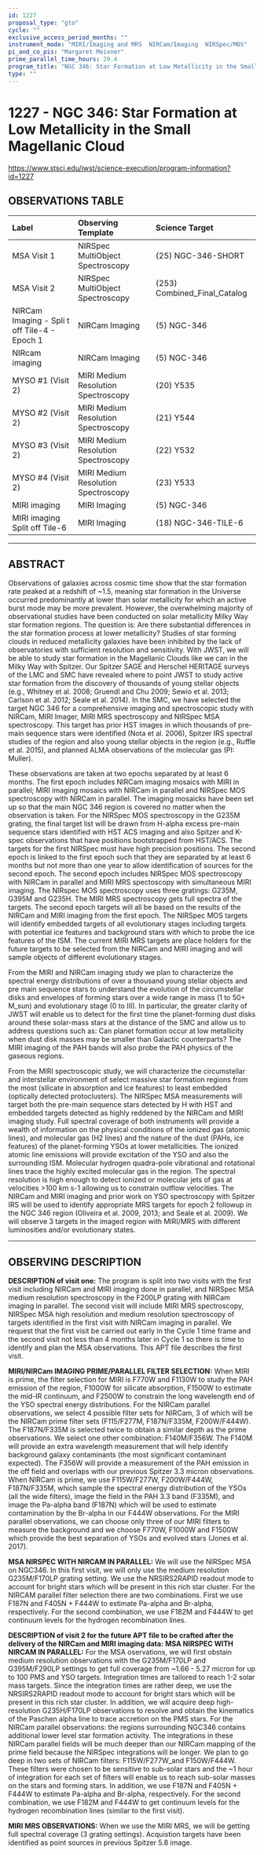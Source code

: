 ```yaml
---
id: 1227
proposal_type: "gto"
cycle: ""
exclusive_access_period_months: ""
instrument_mode: "MIRI/Imaging and MRS  NIRCam/Imaging  NIRSpec/MOS"
pi_and_co_pis: "Margaret Meixner"
prime_parallel_time_hours: 29.4
program_title: "NGC 346: Star Formation at Low Metallicity in the Small Magellanic Cloud"
type: ""
---
```

# 1227 - NGC 346: Star Formation at Low Metallicity in the Small Magellanic Cloud
https://www.stsci.edu/jwst/science-execution/program-information?id=1227
## OBSERVATIONS TABLE
| Label                                   | Observing Template                     | Science Target             |
| :-------------------------------------- | :------------------------------------- | :------------------------- |
| MSA Visit 1                             | NIRSpec MultiObject Spectroscopy       | (25) NGC-346-SHORT         |
| MSA Visit 2                             | NIRSpec MultiObject Spectroscopy       | (253) Combined_Final_Catalog |
| NIRCam Imaging - Spli t off Tile-4 - Epoch 1 | NIRCam Imaging                       | (5) NGC-346                |
| NIRcam imaging                          | NIRCam Imaging                       | (5) NGC-346                |
| MYSO #1 (Visit 2)                       | MIRI Medium Resolution Spectroscopy    | (20) Y535                  |
| MYSO #2 (Visit 2)                       | MIRI Medium Resolution Spectroscopy    | (21) Y544                  |
| MYSO #3 (Visit 2)                       | MIRI Medium Resolution Spectroscopy    | (22) Y532                  |
| MYSO #4 (Visit 2)                       | MIRI Medium Resolution Spectroscopy    | (23) Y533                  |
| MIRI imaging                            | MIRI Imaging                         | (5) NGC-346                |
| MIRI imaging Split off Tile-6           | MIRI Imaging                         | (18) NGC-346-TILE-6        |

---

## ABSTRACT

Observations of galaxies across cosmic time show that the star formation rate peaked at a redshift of ~1.5, meaning star formation in the Universe occurred predominantly at lower than solar metallicity for which an active burst mode may be more prevalent. However, the overwhelming majority of observational studies have been conducted on solar metallicity Milky Way star formation regions. The question is: Are there substantial differences in the star formation process at lower metallicity? Studies of star forming clouds in reduced metallicity galaxies have been inhibited by the lack of observatories with sufficient resolution and sensitivity. With JWST, we will be able to study star formation in the Magellanic Clouds like we can in the Milky Way with Spitzer. Our Spitzer SAGE and Herschel HERITAGE surveys of the LMC and SMC have revealed where to point JWST to study active star formation from the discovery of thousands of young stellar objects (e.g., Whitney et al. 2008; Gruendl and Chu 2009; Sewio et al. 2013; Carlson et al. 2012; Seale et al. 2014). In the SMC, we have selected the target NGC 346 for a comprehensive imaging and spectroscopic study with NIRCam, MIRI Imager, MIRI MRS spectroscopy and NIRSpec MSA spectroscopy. This target has prior HST images in which thousands of pre-main sequence stars were identified (Nota et al. 2006), Spitzer IRS spectral studies of the region and also young stellar objects in the region (e.g., Ruffle et al. 2015), and planned ALMA observations of the molecular gas (PI: Muller).

These observations are taken at two epochs separated by at least 6 months. The first epoch includes NIRCam imaging mosaics with MIRI in parallel; MIRI imaging mosaics with NIRCam in parallel and NIRSpec MOS spectroscopy with NIRCam in parallel. The imaging mosaicks have been set up so that the main NGC 346 region is covered no matter when the observation is taken. For the NIRSpec MOS spectroscopy in the G235M grating, the final target list will be drawn from H-alpha excess pre-main sequence stars identified with HST ACS imaging and also Spitzer and K-spec observations that have positions bootstrapped from HST/ACS. The targets for the first NIRSpec must have high precision positions. The second epoch is linked to the first epoch such that they are separated by at least 6 months but not more than one year to allow identification of sources for the second epoch. The second epoch includes NIRSpec MOS spectroscopy with NIRCam in parallel and MIRI MRS spectoscopy with simultaneous MIRI imaging. The NIRspec MOS spectroscopy uses three gratings: G235M, G395M and G235H. The MIRI MRS spectroscopy gets full spectra of the targets. The second epoch targets will all be based on the results of the NIRCam and MIRI imaging from the first epoch. The NIRSpec MOS targets will identify embedded targets of all evolutionary stages including targets with potential ice features and background stars with which to probe the ice features of the ISM. The current MIRI MRS targets are place holders for the future targets to be selected from the NIRCam and MIRI imaging and will sample objects of different evolutionary stages.

From the MIRI and NIRCam imaging study we plan to characterize the spectral energy distributions of over a thousand young stellar objects and pre main sequence stars to understand the evolution of the circumstellar disks and envelopes of forming stars over a wide range in mass (1 to 50+ M_sun) and evolutionary stage (0 to III). In particular, the greater clarity of JWST will enable us to detect for the first time the planet-forming dust disks around these solar-mass stars at the distance of the SMC and allow us to address questions such as: Can planet formation occur at low metallicity when dust disk masses may be smaller than Galactic counterparts? The MIRI imaging of the PAH bands will also probe the PAH physics of the gaseous regions.

From the MIRI spectroscopic study, we will characterize the circumstellar and interstellar environment of select massive star formation regions from the most (silicate in absorption and ice features) to least embedded (optically detected protoclusters). The NIRSpec MSA measurements will target both the pre-main sequence stars detected by H with HST and embedded targets detected as highly reddened by the NIRCam and MIRI imaging study. Full spectral coverage of both instruments will provide a wealth of information on the physical conditions of the ionized gas (atomic lines), and molecular gas (H2 lines) and the nature of the dust (PAHs, ice features) of the planet-forming YSOs at lower metallicities. The ionized atomic line emissions will provide excitation of the YSO and also the surrounding ISM. Molecular hydrogen quadra-pole vibrational and rotational lines trace the highly excited molecular gas in the region. The spectral resolution is high enough to detect ionized or molecular jets of gas at velocities >100 km s-1 allowing us to constrain outflow velocities. The NIRCam and MIRI imaging and prior work on YSO spectroscopy with Spitzer IRS will be used to identify appropriate MRS targets for epoch 2 followup in the NGC 346 region (Oliveira et al. 2009, 2013; and Seale et al. 2009). We will observe 3 targets in the imaged region with MIRI/MRS with different luminosities and/or evolutionary states.

---

## OBSERVING DESCRIPTION

**DESCRIPTION of visit one:**
The program is split into two visits with the first visit including NIRCam and MIRI imaging done in parallel, and NIRSpec MSA medium resolution spectroscopy in the F200LP grating with NIRCam imaging in parallel. The second visit will include MIRI MRS spectroscopy, NIRSpec MSA high resolution and medium resolution spectroscopy of targets identified in the first visit with NIRCam imaging in parallel.
We request that the first visit be carried out early in the Cycle 1 time frame and the second visit not less than 4 months later in Cycle 1 so there is time to identify and plan the MSA observations.
This APT file describes the first visit.

**MIRI/NIRCam IMAGING PRIME/PARALLEL FILTER SELECTION:**
When MIRI is prime, the filter selection for MIRI is F770W and F1130W to study the PAH emission of the region, F1000W for silicate absorption, F1500W to estimate the mid-IR continuum, and F2500W to constrain the long wavelength end of the YSO spectral energy distributions. For the NIRCam parallel observations, we select 4 possible filter sets for NIRCam, 3 of which will be the NIRCam prime filter sets (F115/F277M, F187N/F335M, F200W/F444W). The F187N/F335M is selected twice to obtain a similar depth as the prime observations. We select one other combination: F140M/F356W. The F140M will provide an extra wavelength measurement that will help identify background galaxy contaminants (the most significant contaminant expected). The F356W will provide a measurement of the PAH emission in the off field and overlaps with our previous Spitzer 3.3 micron observations.
When NIRCam is prime, we use F115W/F277W, F200W/F444W, F187N/F335M, which sample the spectral energy distribution of the YSOs (all the wide filters), image the field in the PAH 3.3 band (F335M), and image the Pa-alpha band (F187N) which will be used to estimate contamination by the Br-alpha in our F444W observations. For the MIRI parallel observations, we can choose only three of our MIRI filters to measure the background and we choose F770W, F1000W and F1500W which provide the best separation of YSOs and evolved stars (Jones et al. 2017).

**MSA NIRSPEC WITH NIRCAM IN PARALLEL:**
We will use the NIRSpec MSA on NGC346. In this first visit, we will only use the medium resolution G235M/F170LP grating setting. We use the NRSIRS2RAPID readout mode to account for bright stars which will be present in this rich star cluster.
For the NIRCAM parallel filter selection there are two combinations. First we use F187N and F405N + F444W to estimate Pa-alpha and Br-alpha, respectively. For the second combination, we use F182M and F444W to get continuum levels for the hydrogen recombination lines.

**DESCRIPTION of visit 2 for the future APT file to be crafted after the delivery of the NIRCam and MIRI imaging data:**
**MSA NIRSPEC WITH NIRCAM IN PARALLEL:**
For the MSA oservations, we will first obstain medium resolution observations with the G235M/F170LP and G395M/F290LP settings to get full coverage from ~1.66 - 5.27 micron for up to 100 PMS and YSO targets. Integration times are tailored to reach 1-2 solar mass targets. Since the integration times are rather deep, we use the NRSIRS2RAPID readout mode to account for bright stars which will be present in this rich star cluster. In addition, we will acquire deep high-resolution G235H/F170LP observations to resolve and obtain the kinematics of the Paschen alpha line to trace accretion on the PMS stars.
For the NIRCam parallel observations: the regions surrounding NGC346 contains additional lower level star formation activity. The integrations in these NIRCam parallel fields will be much deeper than our NIRCam mapping of the prime field because the NIRSpec integrations will be longer. We plan to go deep in two sets of NIRCam filters: F115W/F277W_and F150W/F444W. These filters were chosen to be sensitive to sub-solar stars and the ~1 hour of integration for each set of filters will enable us to reach sub-solar masses on the stars and forming stars. In addition, we use F187N and F405N + F444W to estimate Pa-alpha and Br-alpha, respectively. For the second combination, we use F182M and F444W to get continuum levels for the hydrogen recombination lines (similar to the first visit).

**MIRI MRS OBSERVATIONS:**
When we use the MIRI MRS, we will be getting full spectral coverage (3 grating settings). Acquistion targets have been identified as point sources in previous Spitzer 5.8 image.